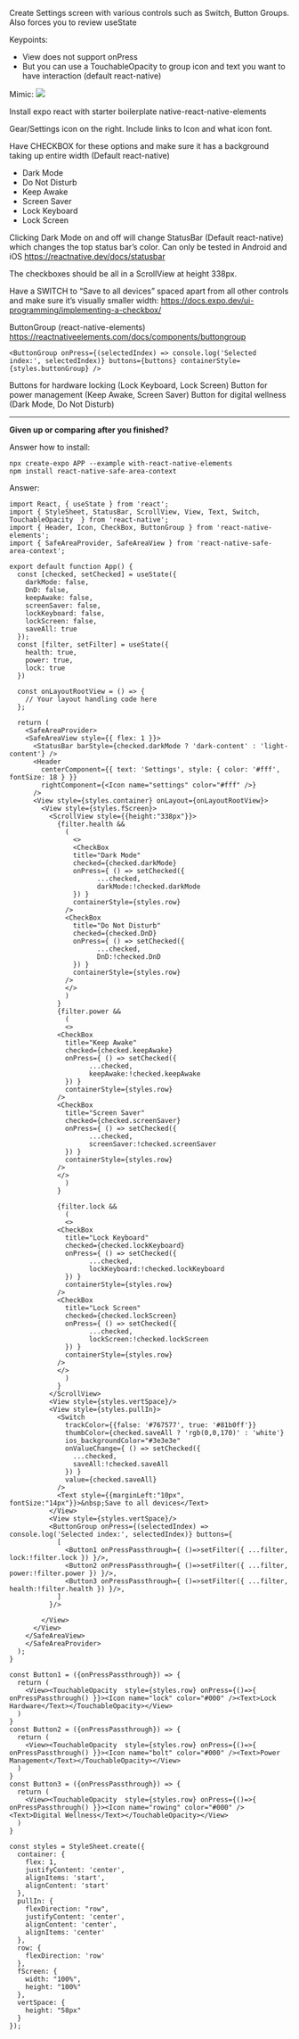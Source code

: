 
Create Settings screen with various controls such as Switch, Button Groups. Also forces you to review useState

Keypoints:
- View does not support onPress
- But you can use a TouchableOpacity to group icon and text you want to have interaction (default react-native)

Mimic:
![](https://i.imgur.com/lAAqhWd.png)


Install expo react with starter boilerplate native-react-native-elements

Gear/Settings icon on the right. Include links to Icon and what icon font.

Have CHECKBOX for these options and make sure it has a background taking up entire width (Default react-native)
- Dark Mode
- Do Not Disturb
- Keep Awake
- Screen Saver
- Lock Keyboard
- Lock Screen

Clicking Dark Mode on and off will change StatusBar (Default react-native) which changes the top status bar’s color. Can only be tested in Android and iOS
https://reactnative.dev/docs/statusbar

The checkboxes should be all in a ScrollView at height 338px.

Have a SWITCH to “Save to all devices” spaced apart from all other controls and make sure it’s visually smaller width:
https://docs.expo.dev/ui-programming/implementing-a-checkbox/

ButtonGroup (react-native-elements)
https://reactnativeelements.com/docs/components/buttongroup

```
<ButtonGroup onPress={(selectedIndex) => console.log('Selected index:', selectedIndex)} buttons={buttons} containerStyle={styles.buttonGroup} />
```

Buttons for hardware locking (Lock Keyboard, Lock Screen)
Button for power management (Keep Awake, Screen Saver)
Button for digital wellness (Dark Mode, Do Not Disturb)

---

**Given up or comparing after you finished?** 

Answer how to install:
```
npx create-expo APP --example with-react-native-elements  
npm install react-native-safe-area-context
```

Answer:
```
import React, { useState } from 'react';  
import { StyleSheet, StatusBar, ScrollView, View, Text, Switch, TouchableOpacity  } from 'react-native';  
import { Header, Icon, CheckBox, ButtonGroup } from 'react-native-elements';  
import { SafeAreaProvider, SafeAreaView } from 'react-native-safe-area-context';  
  
export default function App() {  
  const [checked, setChecked] = useState({  
    darkMode: false,  
    DnD: false,  
    keepAwake: false,  
    screenSaver: false,  
    lockKeyboard: false,  
    lockScreen: false,  
    saveAll: true  
  });  
  const [filter, setFilter] = useState({  
    health: true,  
    power: true,  
    lock: true  
  })  
  
  const onLayoutRootView = () => {  
    // Your layout handling code here  
  };  
  
  return (  
    <SafeAreaProvider>  
    <SafeAreaView style={{ flex: 1 }}>  
      <StatusBar barStyle={checked.darkMode ? 'dark-content' : 'light-content'} />  
      <Header  
        centerComponent={{ text: 'Settings', style: { color: '#fff', fontSize: 18 } }}  
        rightComponent={<Icon name="settings" color="#fff" />}  
      />  
      <View style={styles.container} onLayout={onLayoutRootView}>  
        <View style={styles.fScreen}>  
          <ScrollView style={{height:"338px"}}>  
            {filter.health &&  
              (  
                <>  
                <CheckBox  
                title="Dark Mode"  
                checked={checked.darkMode}  
                onPress={ () => setChecked({  
                      ...checked,   
                      darkMode:!checked.darkMode  
                }) }  
                containerStyle={styles.row}  
              />  
              <CheckBox  
                title="Do Not Disturb"  
                checked={checked.DnD}  
                onPress={ () => setChecked({  
                      ...checked,   
                      DnD:!checked.DnD  
                }) }  
                containerStyle={styles.row}  
              />  
              </>  
              )  
            }  
            {filter.power &&  
              (  
              <>  
            <CheckBox  
              title="Keep Awake"  
              checked={checked.keepAwake}  
              onPress={ () => setChecked({  
                    ...checked,   
                    keepAwake:!checked.keepAwake  
              }) }  
              containerStyle={styles.row}  
            />  
            <CheckBox  
              title="Screen Saver"  
              checked={checked.screenSaver}  
              onPress={ () => setChecked({  
                    ...checked,   
                    screenSaver:!checked.screenSaver  
              }) }  
              containerStyle={styles.row}  
            />  
            </>  
              )  
            }  
  
            {filter.lock &&  
              (  
              <>  
            <CheckBox  
              title="Lock Keyboard"  
              checked={checked.lockKeyboard}  
              onPress={ () => setChecked({  
                    ...checked,   
                    lockKeyboard:!checked.lockKeyboard  
              }) }  
              containerStyle={styles.row}  
            />  
            <CheckBox  
              title="Lock Screen"  
              checked={checked.lockScreen}  
              onPress={ () => setChecked({  
                    ...checked,   
                    lockScreen:!checked.lockScreen  
              }) }  
              containerStyle={styles.row}  
            />  
            </>  
              )  
            }  
          </ScrollView>  
          <View style={styles.vertSpace}/>  
          <View style={styles.pullIn}>  
            <Switch  
              trackColor={{false: '#767577', true: '#81b0ff'}}  
              thumbColor={checked.saveAll ? 'rgb(0,0,170)' : 'white'}  
              ios_backgroundColor="#3e3e3e"  
              onValueChange={ () => setChecked({  
                ...checked,   
                saveAll:!checked.saveAll  
              }) }  
              value={checked.saveAll}  
            />  
            <Text style={{marginLeft:"10px", fontSize:"14px"}}>&nbsp;Save to all devices</Text>  
          </View>  
          <View style={styles.vertSpace}/>  
          <ButtonGroup onPress={(selectedIndex) => console.log('Selected index:', selectedIndex)} buttons={  
            [  
              <Button1 onPressPassthrough={ ()=>setFilter({ ...filter, lock:!filter.lock }) }/>,  
              <Button2 onPressPassthrough={ ()=>setFilter({ ...filter, power:!filter.power }) }/>,  
              <Button3 onPressPassthrough={ ()=>setFilter({ ...filter, health:!filter.health }) }/>,  
            ]  
          }/>  
            
        </View>  
      </View>  
    </SafeAreaView>  
    </SafeAreaProvider>  
  );  
}  
  
const Button1 = ({onPressPassthrough}) => {  
  return (  
    <View><TouchableOpacity  style={styles.row} onPress={()=>{ onPressPassthrough() }}><Icon name="lock" color="#000" /><Text>Lock Hardware</Text></TouchableOpacity></View>  
  )  
}  
const Button2 = ({onPressPassthrough}) => {  
  return (  
    <View><TouchableOpacity  style={styles.row} onPress={()=>{ onPressPassthrough() }}><Icon name="bolt" color="#000" /><Text>Power Management</Text></TouchableOpacity></View>  
  )  
}  
const Button3 = ({onPressPassthrough}) => {  
  return (  
    <View><TouchableOpacity  style={styles.row} onPress={()=>{ onPressPassthrough() }}><Icon name="rowing" color="#000" /><Text>Digital Wellness</Text></TouchableOpacity></View>  
  )  
}  
  
const styles = StyleSheet.create({  
  container: {  
    flex: 1,  
    justifyContent: 'center',  
    alignItems: 'start',  
    alignContent: 'start'  
  },  
  pullIn: {  
    flexDirection: "row",  
    justifyContent: 'center',  
    alignContent: 'center',  
    alignItems: 'center'  
  },  
  row: {  
    flexDirection: 'row'  
  },  
  fScreen: {  
    width: "100%",  
    height: "100%"  
  },  
  vertSpace: {  
    height: "58px"  
  }  
});
```
